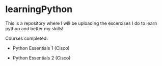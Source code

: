 # learningPython
This is a repository where I will be uploading the excercises I do to learn python and better my skills!

Courses completed: 
* Python Essentials 1 (Cisco)

* Python Essentials 2 (Cisco)
